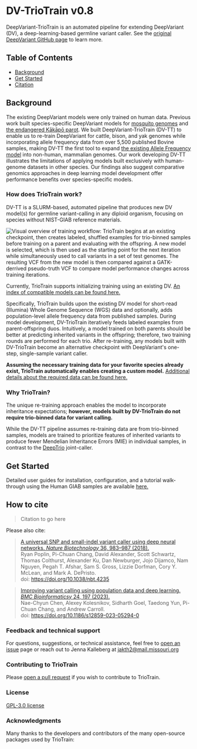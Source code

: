 # DV-TrioTrain v0.8

DeepVariant-TrioTrain is an automated pipeline for extending DeepVariant (DV), a deep-learning-based germline variant caller. See the [original DeepVariant GitHub page](https://github.com/google/deepvariant) to learn more.

## Table of Contents

* [Background](#background)
* [Get Started](#user-guide)
* [Citation](#citation)

## Background

The existing DeepVariant models were only trained on human data. Previous work built species-specific DeepVariant models for [mosquito genomes](https://google.github.io/deepvariant/posts/2018-12-05-improved-non-human-variant-calling-using-species-specific-deepvariant-models/) and [the endangered Kākāpō parot](https://www.biorxiv.org/content/10.1101/2022.10.22.513130v1.full). We built DeepVariant-TrioTrain (DV-TT) to enable us to re-train DeepVariant for cattle, bison, and yak genomes while incorporating allele frequency data from over 5,500 published Bovine samples, making DV-TT the first tool to expand [the existing Allele Frequency model](https://doi.org/10.1186/s12859-023-05294-0) into non-human, mammalian genomes. Our work developing DV-TT illustrates the limitations of applying models built exclusively with human-genome datasets in other species. Our findings also suggest comparative genomics approaches in deep learning model development offer performance benefits over species-specific models.

### How does TrioTrain work?

DV-TT is a SLURM-based, automated pipeline that produces new DV model(s) for germline variant-calling in any diploid organism, focusing on species without NIST-GIAB reference materials.

![Visual overview of training workflow: TrioTrain begins at an existing checkpoint, then creates labeled, shuffled examples for trio-binned samples before training on a parent and evaluating with the offspring. A new model is selected, which is then used as the starting point for the next iteration while simultaneously used to call variants in a set of test genomes. The resulting VCF from the new model is then compared against a GATK-derrived pseudo-truth VCF to compare model performance changes across training iterations.](https://github.com/jkalleberg/DV-TrioTrain/blob/0c42346a7dee708657358cdacdba298eaa1bfd7b/docs/img/Workflow_Sm_Horizontal.png?raw=true)

Currently, TrioTrain supports initializing training using an existing DV. [An index of compatible models can be found here.](./docs/user-guide/existing_models.md)

Specifically, TrioTrain builds upon the existing DV model for short-read (Illumina) Whole Genome Sequence (WGS) data and optionally, adds population-level allele frequency data from published samples. During model development, DV-TrioTrain iteratively feeds labeled examples from parent-offspring duos. Intuitively, a model trained on both parents should be better at predicting inherited variants in the offspring; therefore, two training rounds are performed for each trio. After re-training, any models built with DV-TrioTrain become an alternative checkpoint with DeepVariant's one-step, single-sample variant caller.

**Assuming the necessary training data for your favorite species already exist, TrioTrain automatically enables creating a custom model.** [Additional details about the required data can be found here.](./docs/user-guide/usage_guide.md)

### Why TrioTrain?

The unique re-training approach enables the model to incorporate inheritance expectations; **however, models built by DV-TrioTrain do not require trio-binned data for variant calling.**

While the DV-TT pipeline assumes re-training data are from trio-binned samples, models are trained to prioritize features of inherited variants to produce fewer Mendelian Inheritance Errors (MIE) in individual samples, in contrast to the [DeepTrio](https://github.com/google/deepvariant/blob/r1.5/docs/deeptrio-details.md) joint-caller.

<a name="user-guide"></a>

## Get Started

Detailed user guides for installation, configuration, and a tutorial walk-through using the Human GIAB samples are available [here.](./docs/getting-started/getting-started.md)

<a name="citation"></a>

## How to cite

> Citation to go here

Please also cite:

> [A universal SNP and small-indel variant caller using deep neural networks. *Nature Biotechnology* 36, 983–987 (2018).](https://rdcu.be/7Dhl) <br/>
Ryan Poplin, Pi-Chuan Chang, David Alexander, Scott Schwartz, Thomas Colthurst, Alexander Ku, Dan Newburger, Jojo Dijamco, Nam Nguyen, Pegah T. Afshar, Sam S. Gross, Lizzie Dorfman, Cory Y. McLean, and Mark A. DePristo.<br/>
doi: <https://doi.org/10.1038/nbt.4235>

> [Improving variant calling using population data and deep learning. *BMC Bioinformaticsy* 24, 197 (2023).](https://doi.org/10.1186/s12859-023-05294-0) <br/>
Nae-Chyun Chen, Alexey Kolesnikov, Sidharth Goel, Taedong Yun, Pi-Chuan Chang, and Andrew Carroll.<br/>
doi: <https://doi.org/10.1186/s12859-023-05294-0>

### Feedback and technical support

For questions, suggestions, or technical assistance, feel free to [open an issue](https://github.com/jkalleberg/DV-TrioTrain/issues) page or reach out to Jenna Kalleberg at [jakth2@mail.missouri.org](jakth2@mail.missouri.edu)

### Contributing to TrioTrain

Please [open a pull request](https://github.com/jkalleberg/DV-TrioTrain/pulls) if you wish to contribute to TrioTrain.

### License

[GPL-3.0 license](LICENSE)

### Acknowledgments

Many thanks to the developers and contributors of the many open-source packages used by TrioTrain:
